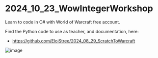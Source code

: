 # 2024_10_23_WowIntegerWorkshop

Learn to code in C# with World of Warcraft free account.

Find the Python code to use as teacher, and documentation, here:
- https://github.com/EloiStree/2024_08_29_ScratchToWarcraft

![image](https://github.com/user-attachments/assets/9f8bf6e0-913f-45a0-9a57-a6062492be1e)
